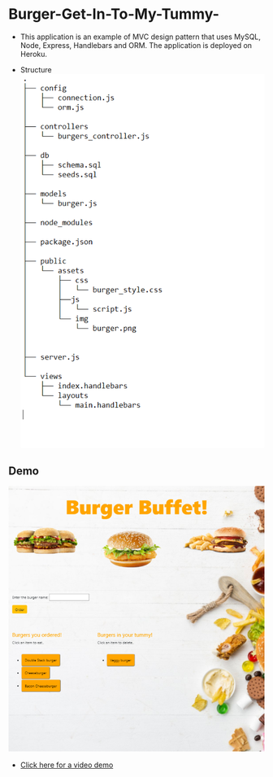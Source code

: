 # Burger-Get-In-To-My-Tummy-

* This application is an example of MVC design pattern that uses MySQL, Node, Express, Handlebars and ORM. The application is deployed on Heroku.

* Structure
![](public/assets/img/structures.PNG)


## Demo

![](public/assets/img/sample.PNG)
* <a href="https://drive.google.com/file/d/1QDFTxSZKRT_CgPKiHWf9YxPdY7JvBeVK/view"> Click here for a video demo </a>